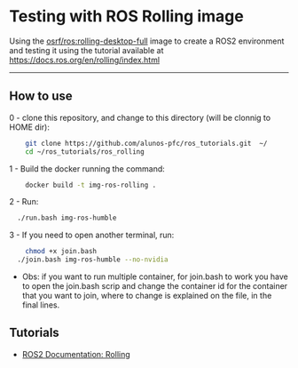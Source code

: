 # Testing with ROS Rolling image
Using the [osrf/ros:rolling-desktop-full](https://hub.docker.com/r/osrf/ros/tags) image to create a ROS2 environment and testing it using the tutorial available at https://docs.ros.org/en/rolling/index.html

---
## How to use

0 - clone this repository, and change to this directory (will be clonnig to HOME dir):

```bash
    git clone https://github.com/alunos-pfc/ros_tutorials.git  ~/
    cd ~/ros_tutorials/ros_rolling
```

1 - Build the docker running the command:

```bash
    docker build -t img-ros-rolling .
```

2 - Run:

```bash
  ./run.bash img-ros-humble
```

3 - If you need to open another terminal, run:
```bash
    chmod +x join.bash
  ./join.bash img-ros-humble --no-nvidia
```


- Obs: if you want to run multiple container, for join.bash to work you have to open the join.bash scrip and change the container id for the container that you want to join, where to change is explained on the file, in the final lines.

## Tutorials

* [ROS2 Documentation: Rolling](https://docs.ros.org/en/rolling/Tutorials.html)

